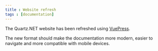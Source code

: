 ```yaml
---
title : Website refresh
tags : [documentation]
---
```


The Quartz.NET website has been refreshed using [VuePress](https://vuepress.vuejs.org/).

The new format should make the documentation more modern, easier to navigate and more compatible with mobile devices.